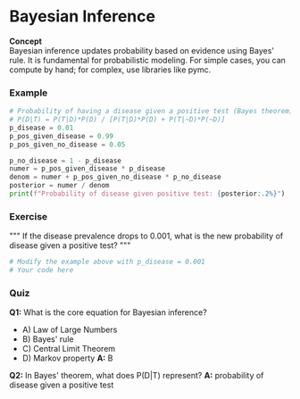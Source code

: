 # Bayesian Inference

**Concept**  
Bayesian inference updates probability based on evidence using Bayes' rule. It is fundamental for probabilistic modeling. For simple cases, you can compute by hand; for complex, use libraries like pymc.

### Example
```python
# Probability of having a disease given a positive test (Bayes theorem)
# P(D|T) = P(T|D)*P(D) / [P(T|D)*P(D) + P(T|~D)*P(~D)]
p_disease = 0.01
p_pos_given_disease = 0.99
p_pos_given_no_disease = 0.05

p_no_disease = 1 - p_disease
numer = p_pos_given_disease * p_disease
denom = numer + p_pos_given_no_disease * p_no_disease
posterior = numer / denom
print(f"Probability of disease given positive test: {posterior:.2%}")
```

### Exercise
"""
If the disease prevalence drops to 0.001, what is the new probability of disease given a positive test?
"""
```python
# Modify the example above with p_disease = 0.001
# Your code here
```

### Quiz
**Q1:** What is the core equation for Bayesian inference?
- A) Law of Large Numbers
- B) Bayes' rule
- C) Central Limit Theorem
- D) Markov property
**A:** B

**Q2:** In Bayes' theorem, what does P(D|T) represent?
**A:** probability of disease given a positive test